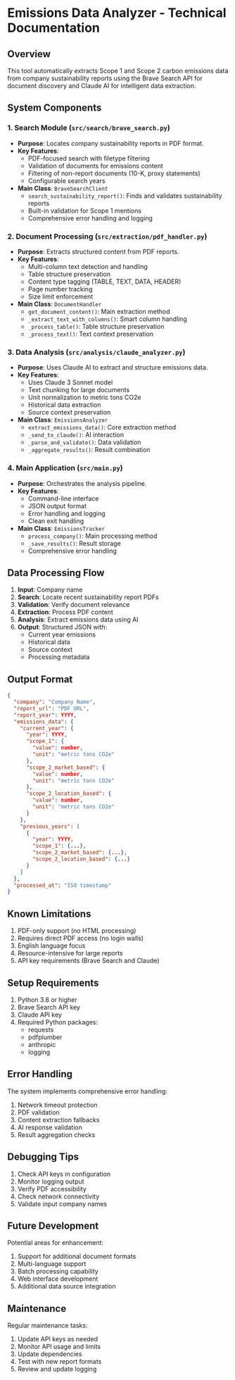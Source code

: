 # Emissions Data Analyzer - Technical Documentation

## Overview

This tool automatically extracts Scope 1 and Scope 2 carbon emissions data from company sustainability reports using the Brave Search API for document discovery and Claude AI for intelligent data extraction.

## System Components

### 1. Search Module (`src/search/brave_search.py`)
- **Purpose**: Locates company sustainability reports in PDF format.
- **Key Features**:
  - PDF-focused search with filetype filtering
  - Validation of documents for emissions content
  - Filtering of non-report documents (10-K, proxy statements)
  - Configurable search years
- **Main Class**: `BraveSearchClient`
  - `search_sustainability_report()`: Finds and validates sustainability reports
  - Built-in validation for Scope 1 mentions
  - Comprehensive error handling and logging

### 2. Document Processing (`src/extraction/pdf_handler.py`)
- **Purpose**: Extracts structured content from PDF reports.
- **Key Features**:
  - Multi-column text detection and handling
  - Table structure preservation
  - Content type tagging (TABLE, TEXT, DATA, HEADER)
  - Page number tracking
  - Size limit enforcement
- **Main Class**: `DocumentHandler`
  - `get_document_content()`: Main extraction method
  - `_extract_text_with_columns()`: Smart column handling
  - `_process_table()`: Table structure preservation
  - `_process_text()`: Text context preservation

### 3. Data Analysis (`src/analysis/claude_analyzer.py`)
- **Purpose**: Uses Claude AI to extract and structure emissions data.
- **Key Features**:
  - Uses Claude 3 Sonnet model
  - Text chunking for large documents
  - Unit normalization to metric tons CO2e
  - Historical data extraction
  - Source context preservation
- **Main Class**: `EmissionsAnalyzer`
  - `extract_emissions_data()`: Core extraction method
  - `_send_to_claude()`: AI interaction
  - `_parse_and_validate()`: Data validation
  - `_aggregate_results()`: Result combination

### 4. Main Application (`src/main.py`)
- **Purpose**: Orchestrates the analysis pipeline.
- **Key Features**:
  - Command-line interface
  - JSON output format
  - Error handling and logging
  - Clean exit handling
- **Main Class**: `EmissionsTracker`
  - `process_company()`: Main processing method
  - `_save_results()`: Result storage
  - Comprehensive error handling

## Data Processing Flow

1. **Input**: Company name
2. **Search**: Locate recent sustainability report PDFs
3. **Validation**: Verify document relevance
4. **Extraction**: Process PDF content
5. **Analysis**: Extract emissions data using AI
6. **Output**: Structured JSON with:
   - Current year emissions
   - Historical data
   - Source context
   - Processing metadata

## Output Format

```json
{
  "company": "Company Name",
  "report_url": "PDF URL",
  "report_year": YYYY,
  "emissions_data": {
    "current_year": {
      "year": YYYY,
      "scope_1": {
        "value": number,
        "unit": "metric tons CO2e"
      },
      "scope_2_market_based": {
        "value": number,
        "unit": "metric tons CO2e"
      },
      "scope_2_location_based": {
        "value": number,
        "unit": "metric tons CO2e"
      }
    },
    "previous_years": [
      {
        "year": YYYY,
        "scope_1": {...},
        "scope_2_market_based": {...},
        "scope_2_location_based": {...}
      }
    ]
  },
  "processed_at": "ISO timestamp"
}
```

## Known Limitations

1. PDF-only support (no HTML processing)
2. Requires direct PDF access (no login walls)
3. English language focus
4. Resource-intensive for large reports
5. API key requirements (Brave Search and Claude)

## Setup Requirements

1. Python 3.8 or higher
2. Brave Search API key
3. Claude API key
4. Required Python packages:
   - requests
   - pdfplumber
   - anthropic
   - logging

## Error Handling

The system implements comprehensive error handling:
1. Network timeout protection
2. PDF validation
3. Content extraction fallbacks
4. AI response validation
5. Result aggregation checks

## Debugging Tips

1. Check API keys in configuration
2. Monitor logging output
3. Verify PDF accessibility
4. Check network connectivity
5. Validate input company names

## Future Development

Potential areas for enhancement:
1. Support for additional document formats
2. Multi-language support
3. Batch processing capability
4. Web interface development
5. Additional data source integration

## Maintenance

Regular maintenance tasks:
1. Update API keys as needed
2. Monitor API usage and limits
3. Update dependencies
4. Test with new report formats
5. Review and update logging